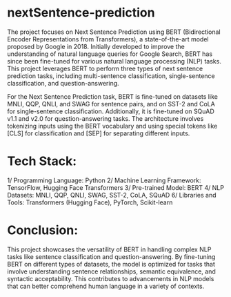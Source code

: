 # nextSentence-prediction
The project focuses on Next Sentence Prediction using BERT (Bidirectional Encoder Representations from Transformers), a state-of-the-art model proposed by Google in 2018. Initially developed to improve the understanding of natural language queries for Google Search, BERT has since been fine-tuned for various natural language processing (NLP) tasks. This project leverages BERT to perform three types of next sentence prediction tasks, including multi-sentence classification, single-sentence classification, and question-answering.

For the Next Sentence Prediction task, BERT is fine-tuned on datasets like MNLI, QQP, QNLI, and SWAG for sentence pairs, and on SST-2 and CoLA for single-sentence classification. Additionally, it is fine-tuned on SQuAD v1.1 and v2.0 for question-answering tasks. The architecture involves tokenizing inputs using the BERT vocabulary and using special tokens like [CLS] for classification and [SEP] for separating different inputs.

# Tech Stack:

1/ Programming Language: Python
2/ Machine Learning Framework: TensorFlow, Hugging Face Transformers
3/ Pre-trained Model: BERT
4/ NLP Datasets: MNLI, QQP, QNLI, SWAG, SST-2, CoLA, SQuAD
6/ Libraries and Tools: Transformers (Hugging Face), PyTorch, Scikit-learn

# Conclusion: 

This project showcases the versatility of BERT in handling complex NLP tasks like sentence classification and question-answering. By fine-tuning BERT on different types of datasets, the model is optimized for tasks that involve understanding sentence relationships, semantic equivalence, and syntactic acceptability. This contributes to advancements in NLP models that can better comprehend human language in a variety of contexts.
